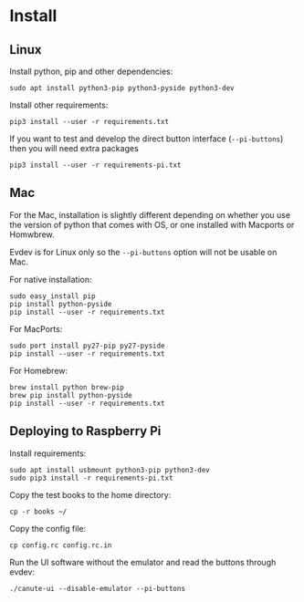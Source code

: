 # Install

## Linux

Install python, pip and other dependencies:

    sudo apt install python3-pip python3-pyside python3-dev

Install other requirements: 

    pip3 install --user -r requirements.txt 

If you want to test and develop the direct button interface (`--pi-buttons`) then you will need extra packages

    pip3 install --user -r requirements-pi.txt

## Mac
For the Mac, installation is slightly different depending on whether you use the version of python that comes with OS, or one installed with Macports or Homwbrew.

Evdev is for Linux only so the `--pi-buttons` option will not be usable on Mac.

For native installation:

    sudo easy_install pip
    pip install python-pyside
    pip install --user -r requirements.txt

For MacPorts:

    sudo port install py27-pip py27-pyside
    pip install --user -r requirements.txt

For Homebrew:

    brew install python brew-pip
    brew pip install python-pyside
    pip install --user -r requirements.txt


## Deploying to Raspberry Pi

Install requirements:

    sudo apt install usbmount python3-pip python3-dev
    sudo pip3 install -r requirements-pi.txt

Copy the test books to the home directory:

    cp -r books ~/

Copy the config file:

    cp config.rc config.rc.in 

Run the UI software without the emulator and read the buttons through evdev:

    ./canute-ui --disable-emulator --pi-buttons

